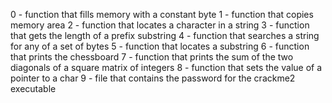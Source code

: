 0 - function that fills memory with a constant byte
1 - function that copies memory area
2 - function that locates a character in a string
3 - function that gets the length of a prefix substring
4 - function that searches a string for any of a set of bytes
5 - function that locates a substring
6 - function that prints the chessboard
7 - function that prints the sum of the two diagonals of a square matrix of integers
8 - function that sets the value of a pointer to a char
9 - file that contains the password for the crackme2 executable
